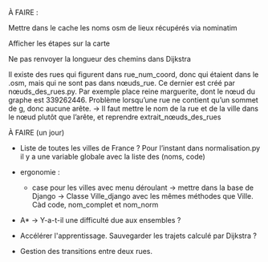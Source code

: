 
À FAIRE :

Mettre dans le cache les noms osm de lieux récupérés via nominatim

Afficher les étapes sur la carte

Ne pas renvoyer la longueur des chemins dans Dijkstra


Il existe des rues qui figurent dans rue_num_coord, donc qui étaient dans le .osm, mais qui ne sont pas dans nœuds_rue. Ce dernier est créé par nœuds_des_rues.py. Par exemple place reine marguerite, dont le nœud du graphe est 339262446.
Problème lorsqu’une rue ne contient qu’un sommet de g, donc aucune arête.
-> Il faut mettre le nom de la rue et de la ville dans le nœud plutôt que l’arête, et reprendre extrait_nœuds_des_rues

À FAIRE (un jour)

 - Liste de toutes les villes de France ? Pour l’instant dans normalisation.py il y a une variable globale avec la liste des (noms, code)

 - ergonomie :
     - case pour les villes avec menu déroulant
        -> mettre dans la base de Django
	-> Classe Ville_django avec les mêmes méthodes que Ville. Càd code, nom_complet et nom_norm


- A*
  -> Y-a-t-il une difficulté due aux ensembles ?

- Accélérer l'apprentissage. Sauvegarder les trajets calculé par Dijkstra ?

- Gestion des transitions entre deux rues.


